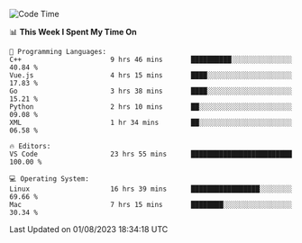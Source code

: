 
<!--START_SECTION:waka-->
![Code Time](http://img.shields.io/badge/Code%20Time-933%20hrs%2037%20mins-blue)

📊 **This Week I Spent My Time On** 

```text
💬 Programming Languages: 
C++                      9 hrs 46 mins       ██████████░░░░░░░░░░░░░░░   40.84 % 
Vue.js                   4 hrs 15 mins       ████░░░░░░░░░░░░░░░░░░░░░   17.83 % 
Go                       3 hrs 38 mins       ████░░░░░░░░░░░░░░░░░░░░░   15.21 % 
Python                   2 hrs 10 mins       ██░░░░░░░░░░░░░░░░░░░░░░░   09.08 % 
XML                      1 hr 34 mins        ██░░░░░░░░░░░░░░░░░░░░░░░   06.58 % 

🔥 Editors: 
VS Code                  23 hrs 55 mins      █████████████████████████   100.00 % 

💻 Operating System: 
Linux                    16 hrs 39 mins      █████████████████░░░░░░░░   69.66 % 
Mac                      7 hrs 15 mins       ████████░░░░░░░░░░░░░░░░░   30.34 % 
```


 Last Updated on 01/08/2023 18:34:18 UTC
<!--END_SECTION:waka-->

